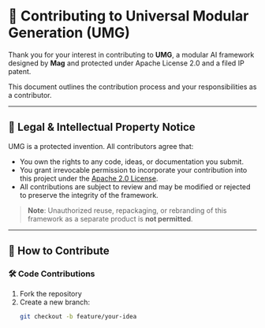 # 🤝 Contributing to Universal Modular Generation (UMG)

Thank you for your interest in contributing to **UMG**, a modular AI framework designed by **Mag** and protected under Apache License 2.0 and a filed IP patent.

This document outlines the contribution process and your responsibilities as a contributor.

---

## 📜 Legal & Intellectual Property Notice

UMG is a protected invention. All contributors agree that:

- You own the rights to any code, ideas, or documentation you submit.
- You grant irrevocable permission to incorporate your contribution into this project under the [Apache 2.0 License](LICENSE).
- All contributions are subject to review and may be modified or rejected to preserve the integrity of the framework.

> **Note**: Unauthorized reuse, repackaging, or rebranding of this framework as a separate product is **not permitted**.

---

## 🚀 How to Contribute

### 🛠 Code Contributions

1. Fork the repository
2. Create a new branch:
   ```bash
   git checkout -b feature/your-idea
